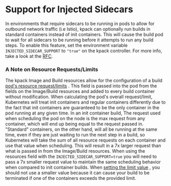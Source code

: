 # Support for Injected Sidecars

In environments that require sidecars to be running in pods to allow for outbound network traffic (i.e Istio), kpack can
optionally run builds in standard containers instead of init containers. This will cause the build pod to wait for all
sidecars to be running before it attempts to run any build steps. To enable this feature, set the environment
variable `INJECTED_SIDECAR_SUPPORT` to `"true"` on the kpack controller. For more info, take a look at
the [RFC](../rfcs/0010-support-injected-sidecars.md).

### A Note on Resource Requests/Limits

The kpack Image and Build resources allow for the configuration of a build
[pod's resource request/limits](https://kubernetes.io/docs/concepts/configuration/manage-resources-containers/#requests-and-limits)
. This field is passed into the pod from the fields on the Image/Build resources and added to every build container
without modification. When calculating the pod's overall request/limit, Kubernetes will treat init containers and
regular containers differently due to the fact that init containers are guaranteed to be the only container in the pod
running at any given time. In an init container build, The request used when scheduling the pod on the node is the max
request from any container, which will end up being equal to the request passed in. "Standard"
containers, on the other hand, will all be running at the same time, even if they are just waiting to run the next step
in a build, so Kubernetes will take the sum of all resource requests on each container and use that value when
scheduling. This will result in a 7x larger request than what is passed in from the Image/Build resources. When using
the resources field with the `INJECTED_SIDECAR_SUPPORT=true` you will need to pass a 7x smaller request value to
maintain the same scheduling behavior when compared to init container builds.
When [setting the limit value](https://kubernetes.io/docs/concepts/configuration/manage-resources-containers/#how-pods-with-resource-limits-are-run)
, you should not use a smaller value because it can cause your build to be terminated if one of the containers exceeds
the provided limit. 